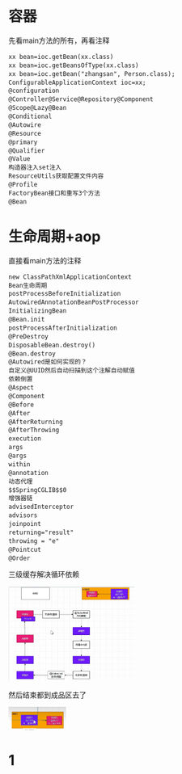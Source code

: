 # 容器

先看main方法的所有，再看注释

```markdown
xx bean=ioc.getBean(xx.class)
xx bean=ioc.getBeansOfType(xx.class)
xx bean=ioc.getBean("zhangsan", Person.class);
ConfigurableApplicationContext ioc=xx;
@configuration
@Controller@Service@Repository@Component
@Scope@Lazy@Bean
@Conditional
@Autowire
@Resource
@primary
@Qualifier
@Value
构造器注入set注入
ResourceUtils获取配置文件内容
@Profile
FactoryBean接口和重写3个方法
@Bean
```

# 生命周期+aop

直接看main方法的注释

```markdown
new ClassPathXmlApplicationContext
Bean生命周期
postProcessBeforeInitialization
AutowiredAnnotationBeanPostProcessor
InitializingBean
@Bean.init
postProcessAfterInitialization
@PreDestroy
DisposableBean.destroy()
@Bean.destroy
@Autowired是如何实现的？
自定义@UUID然后自动扫描到这个注解自动赋值
依赖倒置
@Aspect
@Component
@Before
@After
@AfterReturning
@AfterThrowing
execution
args
@args
within
@annotation
动态代理
$$SpringCGLIB$$0
增强器链
advisedInterceptor
advisors
joinpoint
returning="result"
throwing = "e"
@Pointcut
@Order
```



三级缓存解决循环依赖

<img src="introducion.assets/image-20240925212544914.png" alt="image-20240925212544914" style="zoom:25%;" />

然后结束都到成品区去了

<img src="introducion.assets/image-20240925212714855.png" alt="image-20240925212714855" style="zoom:25%;" />



# 1